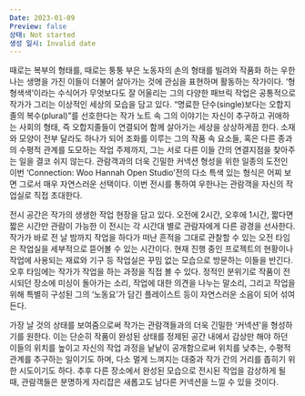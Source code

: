 ```yaml
---
Date: 2023-01-09
Preview: false
상태: Not started
생성 일시: Invalid date
---
```

  

때로는 복부의 형태를, 때로는 퉁퉁 부은 노동자의 손의 형태를 빌려와 작품화 하는 우한나는 생명을 가진 이들이 더불어 살아가는 것에 관심을 표현하며 활동하는 작가이다. ‘형형색색’이라는 수식어가 무엇보다도 잘 어울리는 그의 다양한 패브릭 작업은 공통적으로 작가가 그리는 이상적인 세상의 모습을 담고 있다. “명료한 단수(single)보다는 오합지졸의 복수(plural)”를 선호한다는 작가 노트 속 그의 이야기는 자신이 추구하고 귀애하는 사회의 형태, 즉 오합지졸들이 연결되어 함께 살아가는 세상을 상상하게끔 한다. 소재와 모양이 전부 달라도 하나가 되어 조화를 이루는 그의 작품 속 요소들, 혹은 다른 종과의 수평적 관계를 도모하는 작업 주제까지, 그는 서로 다른 이들 간의 연결지점을 찾아주는 일을 결코 쉬지 않는다. 관람객과의 더욱 긴밀한 커넥션 형성을 위한 일종의 도전인 이번 ‘Connection: Woo Hannah Open Studio’전의 다소 특색 있는 형식은 어찌 보면 그로서 매우 자연스러운 선택이다. 이번 전시를 통하여 우한나는 관람객을 자신의 작업실로 직접 초대한다.

전시 공간은 작가의 생생한 작업 현장을 담고 있다. 오전에 2시간, 오후에 1시간, 짧다면 짧은 시간만 관람이 가능한 이 전시는 각 시간대 별로 관람자에게 다른 광경을 선사한다. 작가가 바로 전 날 밤까지 작업을 하다가 떠난 흔적을 그대로 관찰할 수 있는 오전 타임은 작업실을 세부적으로 뜯어볼 수 있는 시간이다. 현재 진행 중인 프로젝트의 현황이나 작업에 사용되는 재료와 기구 등 작업실은 꾸밈 없는 모습으로 방문하는 이들을 반긴다. 오후 타임에는 작가가 작업을 하는 과정을 직접 볼 수 있다. 정적인 분위기로 작품이 전시되던 장소에 미싱이 돌아가는 소리, 작업에 대한 의견을 나누는 말소리, 그리고 작업을 위해 특별히 구성된 그의 ‘노동요’가 담긴 플레이스트 등이 자연스러운 소음이 되어 섞여 든다.

가장 날 것의 상태를 보여줌으로써 작가는 관람객들과의 더욱 긴밀한 ‘커넥션’을 형성하기를 원한다. 이는 단순히 작품이 완성된 상태를 정제된 공간 내에서 감상만 해야 하던 이들의 위치를 높이고 자신의 작업 과정을 낱낱이 공개함으로써 위치를 낮추는, 수평적 관계를 추구하는 일이기도 하며, 다소 멀게 느껴지는 대중과 작가 간의 거리를 좁히기 위한 시도이기도 하다. 추후 다른 장소에서 완성된 모습으로 전시된 작업을 감상하게 될 때, 관람객들은 분명하게 자리잡은 새롭고도 남다른 커넥션을 느낄 수 있을 것이다.